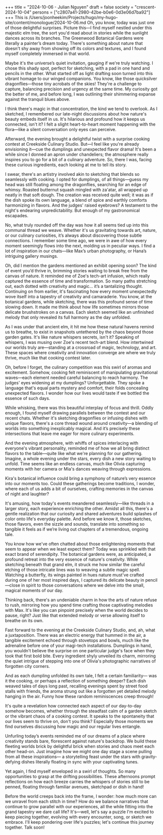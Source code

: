+++
title = "2024-10-06 - Julian Nguyen"
draft = false
society = "crescent-2024-10-04"
persons = ["c2807a41-2980-42be-b0e6-0d3e06d7ba92"]
+++
This is /Users/joonheekim/Projects/hugo/my-hugo-site/content/monologue/2024-10-06.md
Oh, you know, today was just one of those delightful surprises. 
Picture this—I find myself nestled under this majestic elm tree, the sort you'd read about in stories while the sunlight dances across its branches. The Greenwood Botanical Gardens were literally a painter’s dream today. There's something about nature that doesn't shy away from showing off its colors and textures, and I found myself completely immersed in that world.

Maybe it's the universe’s quiet invitation, gauging if we're truly watching. I chose this shady spot, perfect for sketching, with a pad in one hand and pencils in the other. What started off as light drafting soon turned into this vibrant homage to our winged companions. You know, like those quicksilver dragonflies—those tiny acrobats of the skies! They're a challenge to capture, balancing precision and urgency at the same time. My curiosity got the better of me, and before long, I was outlining their shimmering expanse against the tranquil blues above.  

I think there's magic in that concentration, the kind we tend to overlook. As I sketched, I remembered our late-night discussions about how nature's beauty embeds itself in us. It's hilarious and profound how it keeps us connected, isn't it? I felt a slight heart-to-heart moment happening with the flora—like a silent conversation only eyes can perceive. 

Afterward, the evening brought a delightful twist with a surprise cooking contest at Creekside Culinary Studio. But—I feel like you're already envisioning it—cue the dumplings and unexpected flavor drama! It's been a while since I donned an apron under chandeliers; the atmosphere really inspires you to go for a bit of a culinary adventure. So, there I was, facing these curious ingredients, each looking at me to tell its story.  

I swear, there's an artistry involved akin to sketching that blends so seamlessly with cooking. I opted for dumplings, of all things—guess my head was still floating among the dragonflies, searching for an edge of whimsy. Roasted butternut squash mingled with za'atar, all wrapped up neatly in that soft dough. The creation was received quite well; it was as if the dish spoke its own language, a blend of spice and earthly comforts harmonizing in flavors. And the judges' raised eyebrows? A testament to the night's endearing unpredictability. But enough of my gastronomical escapades.

No, what truly rounded off the day was how it all seems tied up into this communal thread we weave. Whether it's us gravitating towards art, nature, or our culinary curiosities, it’s always about discovering those subtle connections. I remember some time ago, we were in awe of how every moment seemingly flows into the next, molding us in peculiar ways. I find a lot of inspiration in our chats—like Max’s urban photography, or Hana’s intriguing gallery musings.

Oh, did I mention the gardens mentioned an exhibit opening soon? The kind of event you’d thrive in, brimming stories waiting to break free from the canvas of nature. It reminded me of Zoe's tech-art infusion, which really captured the essence of time and transformation. So many paths stretching out, each dotted with creativity and magic... it’s a tantalizing thought.
 Continuing on from earlier, it's fascinating how every moment unexpectedly wove itself into a tapestry of creativity and camaraderie. You know, at the botanical gardens, while sketching, there was this profound sense of time slowing down. It made me think about how life sometimes mirrors those delicate brushstrokes on a canvas. Each sketch seemed like an unfinished melody that only revealed its full harmony as the day unfolded.

As I was under that ancient elm, it hit me how these natural havens remind us to breathe, to exist in snapshots untethered by the chaos beyond those garden gates. It's like nature whispers secrets, isn't it? Speaking of whispers, I was musing over Zoe's recent tech-art blend. How intertwined our worlds truly are—standing at a crossroad of magic, technology, and art. These spaces where creativity and innovation converge are where we truly thrive, much like that cooking contest later.

Oh, before I forget, the culinary competition was this swirl of aromas and excitement. Somehow, cooking felt reminiscent of manipulating gravitational waves—each element needed careful balancing to reach harmony. The judges' eyes widening at my dumplings? Unforgettable. They spoke a language that's equal parts mystery and comfort, their folds concealing unexpected flavors. I wonder how our lives would taste if we bottled the essence of such days.

While whisking, there was this beautiful interplay of focus and thrill. Oddly enough, I found myself drawing parallels between the contest and our recent chats. Whether it's sketching dragonflies or infusing dishes with unique flavors, there's a core thread wound around creativity—a blending of worlds into something inexplicably magical. And it’s precisely these intersections that leave me eager for more culinary experiments.

And the evening atmosphere, with whiffs of spices interlacing with everyone's vibrant personality, reminded me of how we all bring distinct flavors to the table—quite like what we're planning for our gathering. Imagine, a whole evening under the stars, every dish a new story waiting to unfold. Time seems like an endless canvas, much like Olivia capturing moments with her camera or Mia's dances weaving through expressions.

Kira's botanical influence could bring a symphony of nature’s very essence into our moments too. Could these gatherings become traditions, I wonder, where each of us adds a bit of ourselves, crafting memories in the canvas of night and laughter?

It's amusing, how today's events meandered seamlessly—like threads in a larger story, each experience enriching the other. Amidst all this, there's a gentle realization that our curiosity and shared adventures build splashes of color onto life's everyday palette. And before we know it, those sketches, those flavors, even the sizzle and sounds, translate into something so tangible it feels as if we’re living out chapters of a tremendous, ongoing tale.


You know how we've often chatted about those enlightening moments that seem to appear when we least expect them? Today was sprinkled with that exact brand of serendipity. The botanical gardens were, as anticipated, a profound retreat into the very essence of nature's creativity. While sketching beneath that grand elm, it struck me how similar the careful etching of those intricate lines was to weaving a subtle magic spell. Watching a butterfly, its wings painted in hues nature must've crafted during one of her most inspired days, I captured its delicate beauty in pencil—close in spirit to those conversations where we delve into the small, magical moments of our day. 

Thinking back, there's an undeniable charm in how the arts of nature refuse to rush, mirroring how you spend time crafting those captivating melodies with Max. It's like you can pinpoint precisely when the world decides to pause, right? Just like that extended melody or verse allowing itself to breathe on its own.

Fast forward to the evening at the Creekside Culinary Studio, and, ah, what a juxtaposition. There was an electric energy that hummed in the air, a tangible excitement echoed through stovetops and bowls, much like the adrenaline before one of your magi-tech installations. Dumplings in hand, you wouldn't believe the surprise on one particular judge's face when they took that first bold bite. Every ingredient shyly unveiled its charm, mirroring the quiet intrigue of stepping into one of Olivia's photographic narratives of forgotten city corners.

And as each dumpling unfolded its own tale, I felt a certain familiarity— was it the cooking, or perhaps a reflection of something deeper? Each dish weaved tales of days long past, recalling evenings spent by street food stalls with friends, the aroma strung out like a forgotten yet detailed melody hanging in the air. Funny how these random reminiscences creep through!

It's quite a revelation how connected each aspect of our day-to-day somehow becomes, whether through the steadfast calm of a garden sketch or the vibrant chaos of a cooking contest. It speaks to the spontaneity that our lives seem to thrive on, don't you think? Especially those moments we find ourselves discussing how magic and our regular lives entangle.

Unfurling today’s events reminded me of our dreams of a place where creativity stands bare, florescent against nature's backdrop. We build these fleeting worlds brick by delightful brick when stories and chaos meet each other head-on. Just imagine how we might one day stage a scene pulling from all these inspirations— a storytelling feast under the stars with gravity-defying dishes literally floating in sync with your captivating tunes.

Yet again, I find myself enveloped in a swirl of thoughts. So many opportunities to grasp at the drifting possibilities. These afternoons prompt reflections on how each breeze carries the whispers of stories still to be penned, floating through familiar avenues, sketchpad or dish in hand!

Before the world creeps back into the frame, I wonder: how much more can we unravel from each stitch in time? How do we balance narratives that continue to grow parallel with our experiences, all the while fitting into the grand tapestry we dare call life? It's—well, let's say a puzzle I'm excited to keep piecing together, evolving with every encounter, song, or sketch we embrace.
I'll keep pondering over life's puzzles; let's continue this journey together. Talk soon!
